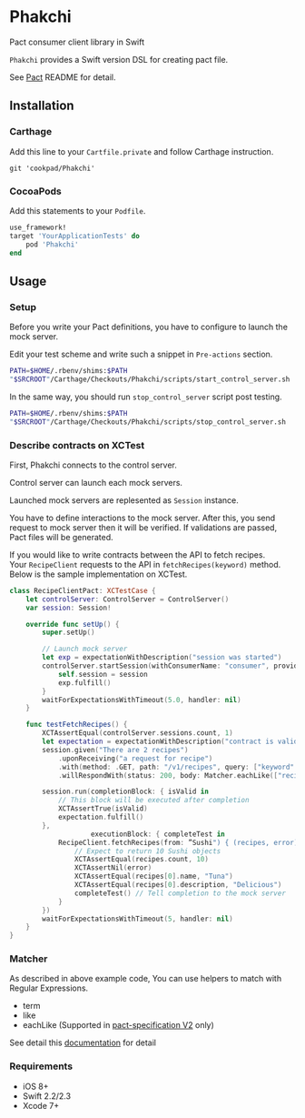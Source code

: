 # Phakchi

Pact consumer client library in Swift

`Phakchi` provides a Swift version DSL for creating pact file.

See [Pact](https://github.com/realestate-com-au/pact) README for detail.

## Installation

### Carthage

Add this line to your `Cartfile.private` and follow Carthage instruction.

```
git 'cookpad/Phakchi'
```

### CocoaPods

Add this statements to your `Podfile`.

```ruby
use_framework!
target 'YourApplicationTests' do
    pod 'Phakchi'
end
```

## Usage

### Setup

Before you write your Pact definitions, you have to configure to launch the mock server.

Edit your test scheme and write such a snippet in `Pre-actions` section.

```sh
PATH=$HOME/.rbenv/shims:$PATH
"$SRCROOT"/Carthage/Checkouts/Phakchi/scripts/start_control_server.sh
```

In the same way, you should run `stop_control_server` script post testing.

```sh
PATH=$HOME/.rbenv/shims:$PATH
"$SRCROOT"/Carthage/Checkouts/Phakchi/scripts/stop_control_server.sh
```

### Describe contracts on XCTest

First, Phakchi connects to the control server.

Control server can launch each mock servers.

Launched mock servers are replesented as `Session` instance.

You have to define interactions to the mock server.
After this, you send request to mock server then it will be verified.
If validations are passed, Pact files will be generated.

If you would like to write contracts between the API to fetch recipes.  
Your `RecipeClient` requests to the API in `fetchRecipes(keyword)` method.
Below is the sample implementation on XCTest.

```swift
class RecipeClientPact: XCTestCase {
    let controlServer: ControlServer = ControlServer()
    var session: Session!

    override func setUp() {
        super.setUp()

        // Launch mock server
        let exp = expectationWithDescription("session was started")
        controlServer.startSession(withConsumerName: "consumer", providerName: "provider") { (session) in
            self.session = session
            exp.fulfill()
        }
        waitForExpectationsWithTimeout(5.0, handler: nil)
    }

    func testFetchRecipes() {
        XCTAssertEqual(controlServer.sessions.count, 1)
        let expectation = expectationWithDescription("contract is valid")
        session.given("There are 2 recipes")
            .uponReceiving("a request for recipe")
            .with(method: .GET, path: "/v1/recipes", query: ["keyword": "Sushi"])
            .willRespondWith(status: 200, body: Matcher.eachLike(["recipes": ["name": "Tuna", "description", "Delicious"], min: 10]))

        session.run(completionBlock: { isValid in
            // This block will be executed after completion
            XCTAssertTrue(isValid)
            expectation.fulfill()
        },
                    executionBlock: { completeTest in
            RecipeClient.fetchRecipes(from: ”Sushi") { (recipes, error) in
                // Expect to return 10 Sushi objects
                XCTAssertEqual(recipes.count, 10)
                XCTAssertNil(error)
                XCTAssertEqual(recipes[0].name, "Tuna")
                XCTAssertEqual(recipes[0].description, "Delicious")
                completeTest() // Tell completion to the mock server
            }
        })
        waitForExpectationsWithTimeout(5, handler: nil)
    }
}
```

### Matcher

As described in above example code, You can use helpers to match with Regular Expressions.

- term
- like
- eachLike (Supported in [pact-specification V2](https://github.com/realestate-com-au/pact/wiki/v2-flexible-matching) only)

See detail this [documentation](https://github.com/realestate-com-au/pact/wiki/Regular-expressions-and-type-matching-with-Pact) for detail

### Requirements

- iOS 8+
- Swift 2.2/2.3
- Xcode 7+

